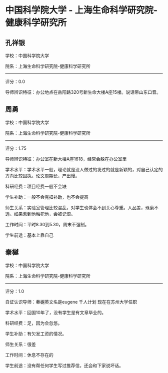 # 中国科学院大学 - 上海生命科学研究院-健康科学研究所

## 孔祥银

学校：中国科学院大学

院系：上海生命科学研究院-健康科学研究所

* * *

评分：0.0

导师辨识特征：办公地点在岳阳路320号新生命大楼A座15楼。说话带山东口音。

## 周勇

学校：中国科学院大学

院系：上海生命科学研究院-健康科学研究所

* * *

评分：1.75

导师辨识特征：办公室在新大楼A座1618，经常会躲在办公室里

学术水平：学术水平一般，理论就是没人做过的发过的就是新颖的，对自己认定的方向比较固执。论文周期长，产出慢。

科研经费：项目经费一般不会缺

学生补助：一般不会克扣补助，也不会提高

师生关系：实验室管理比较混乱，对学生也体会不到关心尊重。人品差，琢磨不透。如果惹到他触犯他，会被记恨。

工作时间：平时8.30到5.30，周末不强制。

学生前途：基本上靠自己

## 秦樾

学校：中国科学院大学

院系：上海生命科学研究院-健康科学研究所

* * *

评分：1.0

自证认识导师：秦樾英文名是eugene 千人计划 现在在苏州大学任职

学术水平：回国10年了，没有学生是有文章毕业的。

科研经费：足，因为会忽悠。

学生补助：有欠发工资的情况。

师生关系：很差

工作时间：休息不存在的

学生前途：没有帮任何学生写过推荐信，还会和下家说坏话。